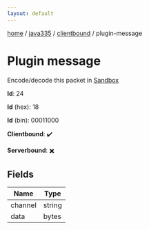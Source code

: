 ```yaml
---
layout: default
---
```


[home](/)  /  [java335](/protocol/java335)  /  [clientbound](/protocol/java335/clientbound)  /  plugin-message

# Plugin message

Encode/decode this packet in [Sandbox](../../../sandbox/java335#clientbound.plugin_message)

**Id**: 24

**Id** (hex): 18

**Id** (bin): 00011000

**Clientbound**: ✔️

**Serverbound**: ✖️

## Fields

Name | Type
---|---
channel | string
data | bytes
